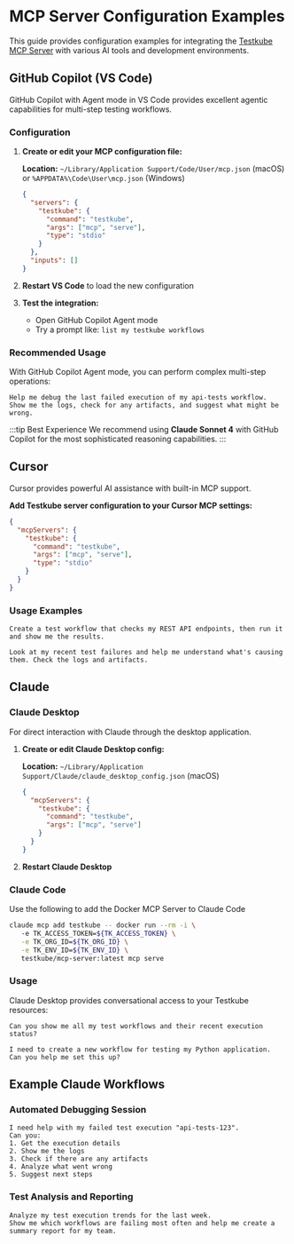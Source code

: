 # MCP Server Configuration Examples

This guide provides configuration examples for integrating the [Testkube MCP Server](/articles/mcp-overview) with various
AI tools and development environments.

## GitHub Copilot (VS Code)

GitHub Copilot with Agent mode in VS Code provides excellent agentic capabilities for multi-step testing workflows.

### Configuration

1. **Create or edit your MCP configuration file:**

   **Location:** `~/Library/Application Support/Code/User/mcp.json` (macOS) or `%APPDATA%\Code\User\mcp.json` (Windows)

   ```json
   {
     "servers": {
       "testkube": {
         "command": "testkube",
         "args": ["mcp", "serve"],
         "type": "stdio"
       }
     },
     "inputs": []
   }
   ```

2. **Restart VS Code** to load the new configuration

3. **Test the integration:**
   - Open GitHub Copilot Agent mode
   - Try a prompt like: `list my testkube workflows`

### Recommended Usage

With GitHub Copilot Agent mode, you can perform complex multi-step operations:

```text
Help me debug the last failed execution of my api-tests workflow.
Show me the logs, check for any artifacts, and suggest what might be wrong.
```

:::tip Best Experience
We recommend using **Claude Sonnet 4** with GitHub Copilot for the most sophisticated reasoning capabilities.
:::

## Cursor

Cursor provides powerful AI assistance with built-in MCP support.

**Add Testkube server configuration to your Cursor MCP settings:**

```json
{
  "mcpServers": {
    "testkube": {
      "command": "testkube",
      "args": ["mcp", "serve"],
      "type": "stdio"
    }
  }
}
```

### Usage Examples

```text
Create a test workflow that checks my REST API endpoints, then run it and show me the results.
```

```text
Look at my recent test failures and help me understand what's causing them. Check the logs and artifacts.
```

## Claude 

### Claude Desktop

For direct interaction with Claude through the desktop application.

1. **Create or edit Claude Desktop config:**

   **Location:** `~/Library/Application Support/Claude/claude_desktop_config.json` (macOS)

   ```json
   {
     "mcpServers": {
       "testkube": {
         "command": "testkube",
         "args": ["mcp", "serve"]
       }
     }
   }
   ```

2. **Restart Claude Desktop**

### Claude Code

Use the following to add the Docker MCP Server to Claude Code

```bash
claude mcp add testkube -- docker run --rm -i \ 
   -e TK_ACCESS_TOKEN=${TK_ACCESS_TOKEN} \
   -e TK_ORG_ID=${TK_ORG_ID} \
   -e TK_ENV_ID=${TK_ENV_ID} \
   testkube/mcp-server:latest mcp serve
```

### Usage

Claude Desktop provides conversational access to your Testkube resources:

```text
Can you show me all my test workflows and their recent execution status?

I need to create a new workflow for testing my Python application.
Can you help me set this up?
```



## Example Claude Workflows

### Automated Debugging Session

```text
I need help with my failed test execution "api-tests-123".
Can you:
1. Get the execution details
2. Show me the logs
3. Check if there are any artifacts
4. Analyze what went wrong
5. Suggest next steps
```

### Test Analysis and Reporting

```text
Analyze my test execution trends for the last week.
Show me which workflows are failing most often and help me create a summary report for my team.
```
